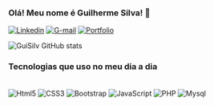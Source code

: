 ### Olá! Meu nome é Guilherme Silva! 👋

[![Linkedin](https://img.shields.io/badge/LinkedIn-0077B5?style=for-the-badge&logo=linkedin&logoColor=white)](https://www.linkedin.com/in/guilherme-silva-971445270/)
[![G-mail](https://img.shields.io/badge/Gmail-D14836?style=for-the-badge&logo=gmail&logoColor=white)](https://www.linkedin.com/in/guilherme-silva-971445270/) 
[![Portfolio](https://img.shields.io/badge/website-000000?style=for-the-badge&logo=About.me&logoColor=white)](https://www.linkedin.com/in/guilherme-silva-971445270/)

![GuiSilv GitHub stats](https://github-readme-stats.vercel.app/api?username=Gui-Silv&show_icons=true&theme=dark)

### Tecnologias que uso no meu dia a dia

<div style="display: inline_block"><br/>
  <img align="center" alt="Html5" scr="https://img.shields.io/badge/HTML5-E34F26?style=for-the-badge&logo=html5&logoColor=white" />
  <img align="center" alt="CSS3" scr="https://img.shields.io/badge/CSS3-1572B6?style=for-the-badge&logo=css3&logoColor=white" />
  <img align="center" alt="Bootstrap" scr="https://img.shields.io/badge/Bootstrap-563D7C?style=for-the-badge&logo=bootstrap&logoColor=white" />
  <img align="center" alt="JavaScript" scr="https://img.shields.io/badge/JavaScript-F7DF1E?style=for-the-badge&logo=javascript&logoColor=black" />
  <img align="center" alt="PHP" scr="https://img.shields.io/badge/PHP-777BB4?style=for-the-badge&logo=php&logoColor=white" />
  <img align="center" alt="Mysql" scr="https://img.shields.io/badge/MySQL-00000F?style=for-the-badge&logo=mysql&logoColor=white" />
</div>
